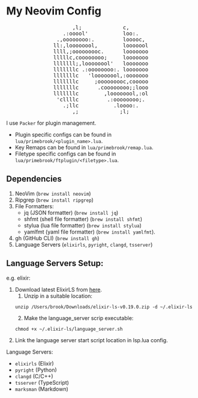 
# My Neovim Config

<pre align="center">
      ,l;             c,      
   .:ooool'           loo:.   
 .,oooooooo:.         looooc, 
ll:,loooooool,        looooool
llll,;ooooooooc.      looooooo
lllllc,coooooooo;     looooooo
lllllll;,loooooool'   looooooo
lllllllc .:oooooooo:. looooooo
lllllllc   'loooooool,:ooooooo
lllllllc     ;ooooooooc,cooooo
lllllllc      .coooooooo;;looo
lllllllc        ,loooooool,:ol
 'cllllc         .:oooooooo;. 
   .;llc           .loooo:.   
      ,;             ;l;      
</pre>


I use `Packer` for plugin management.

- Plugin specific configs can be found in `lua/primebrook/<plugin_name>.lua`.
- Key Remaps can be found in `lua/primebrook/remap.lua`.
- Filetype specific configs can be found in `lua/primebrook/ftplugin/<filetype>.lua`.




## Dependencies

1. NeoVim (`brew install neovim`)
2. Ripgrep (`brew install ripgrep`)
3. File Formatters:
    - jq (JSON formatter) (`brew install jq`)
    - shfmt (shell file formatter) (`brew install shfmt`)
    - stylua (lua file formatter) (`brew install stylua`)
    - yamlfmt (yaml file formatter) (`brew install yamlfmt`).
4. gh (GitHub CLI) (`brew install gh`)
5. Language Servers (`elixirls`, `pyright`, `clangd`, `tsserver`)


## Language Servers Setup:

e.g. elixir:

1. Download latest ElixirLS from [here](https://github.com/elixir-lsp/elixir-ls/releases).
    1. Unzip in a suitable location:
    ```
    unzip /Users/brook/Downloads/elixir-ls-v0.19.0.zip -d ~/.elixir-ls
    ```
    2. Make the language_server scrip executable:
    ```
    chmod +x ~/.elixir-ls/language_server.sh
    ```
2. Link the language server start script location in lsp.lua config.


Language Servers:

- `elixirls` (Elixir)
- `pyright` (Python)
- `clangd` (C/C++)
- `tsserver` (TypeScript)
- `marksman` (Markdown)
